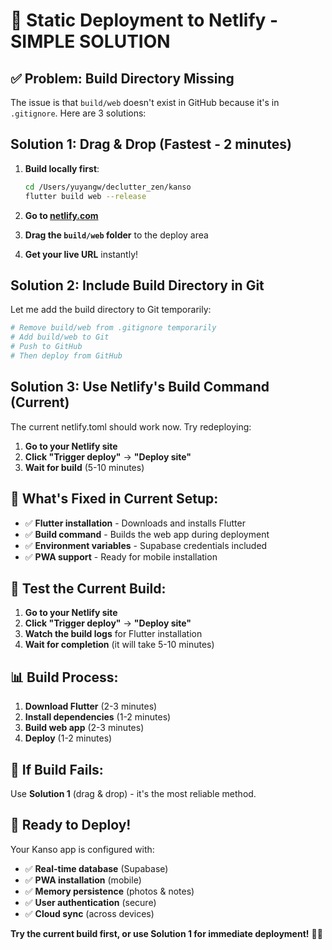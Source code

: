 # 🚀 Static Deployment to Netlify - SIMPLE SOLUTION

## **✅ Problem: Build Directory Missing**

The issue is that `build/web` doesn't exist in GitHub because it's in `.gitignore`. Here are 3 solutions:

## **Solution 1: Drag & Drop (Fastest - 2 minutes)**

1. **Build locally first**:
   ```bash
   cd /Users/yuyangw/declutter_zen/kanso
   flutter build web --release
   ```

2. **Go to [netlify.com](https://netlify.com)**
3. **Drag the `build/web` folder** to the deploy area
4. **Get your live URL** instantly!

## **Solution 2: Include Build Directory in Git**

Let me add the build directory to Git temporarily:

```bash
# Remove build/web from .gitignore temporarily
# Add build/web to Git
# Push to GitHub
# Then deploy from GitHub
```

## **Solution 3: Use Netlify's Build Command (Current)**

The current netlify.toml should work now. Try redeploying:

1. **Go to your Netlify site**
2. **Click "Trigger deploy"** → **"Deploy site"**
3. **Wait for build** (5-10 minutes)

## **🔧 What's Fixed in Current Setup:**

- ✅ **Flutter installation** - Downloads and installs Flutter
- ✅ **Build command** - Builds the web app during deployment
- ✅ **Environment variables** - Supabase credentials included
- ✅ **PWA support** - Ready for mobile installation

## **🧪 Test the Current Build:**

1. **Go to your Netlify site**
2. **Click "Trigger deploy"** → **"Deploy site"**
3. **Watch the build logs** for Flutter installation
4. **Wait for completion** (it will take 5-10 minutes)

## **📊 Build Process:**

1. **Download Flutter** (2-3 minutes)
2. **Install dependencies** (1-2 minutes)
3. **Build web app** (2-3 minutes)
4. **Deploy** (1-2 minutes)

## **🎯 If Build Fails:**

Use **Solution 1** (drag & drop) - it's the most reliable method.

## **🎉 Ready to Deploy!**

Your Kanso app is configured with:
- ✅ **Real-time database** (Supabase)
- ✅ **PWA installation** (mobile)
- ✅ **Memory persistence** (photos & notes)
- ✅ **User authentication** (secure)
- ✅ **Cloud sync** (across devices)

**Try the current build first, or use Solution 1 for immediate deployment!** 🌊✨
